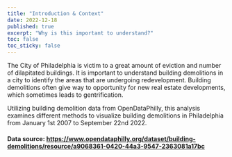 ```yaml
---
title: "Introduction & Context"
date: 2022-12-18
published: true
excerpt: "Why is this important to understand?"
toc: false
toc_sticky: false
---
```


The City of Philadelphia is victim to a great amount of eviction and number of dilapitated buildings. It is important to understand building demolitions in a city to identify the areas that are undergoing redevelopment. Building demolitions often give way to opportunity for new real estate developments, which sometimes leads to gentrification. 

Utilizing building demolition data from OpenDataPhilly, this analysis examines different methods to visualize building demolitions in Philadelphia from January 1st 2007 to September 22nd 2022. 

#### Data source: https://www.opendataphilly.org/dataset/building-demolitions/resource/a9068361-0420-44a3-9547-2363081a17bc 
